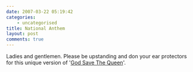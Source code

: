 ```yaml
---
date: 2007-03-22 05:19:42
categories:
    - uncategorised
title: National Anthem
layout: post
comments: true
---
```

Ladies and gentlemen. Please be upstanding and don your ear protectors
for this unique version of 
'[God Save The Queen](http://www.youtube.com/watch?v=7XR7OpM2Ufk&eurl=)'.
